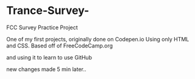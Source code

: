 # Trance-Survey-
FCC Survey Practice Project



One of my first projects, originally done on Codepen.io 
Using only HTML and CSS.
Based off of FreeCodeCamp.org

and using it to learn to use GitHub


new changes made 5 min later..
